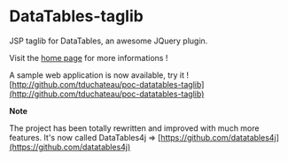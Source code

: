 DataTables-taglib
=================

JSP taglib for DataTables, an awesome JQuery plugin.

Visit the [home page](http://tduchateau.github.com/DataTables-taglib) for more informations !

A sample web application is now available, try it !
[http://github.com/tduchateau/poc-datatables-taglib](http://github.com/tduchateau/poc-datatables-taglib)

**Note** 

The project has been totally rewritten and improved with much more features. 
It's now called DataTables4j => [https://github.com/datatables4j](https://github.com/datatables4j)
